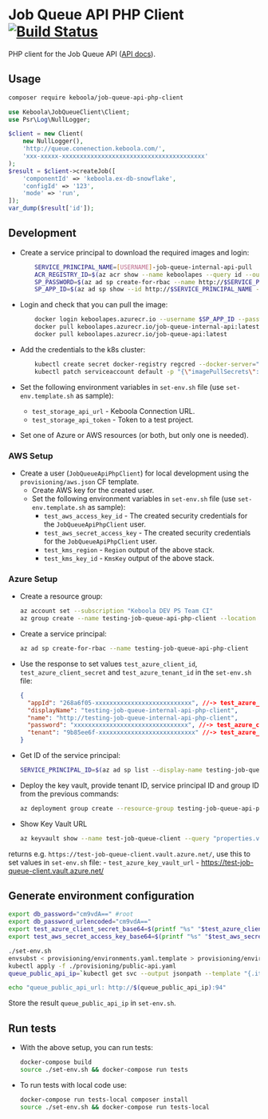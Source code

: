 # Job Queue API PHP Client [![Build Status](https://dev.azure.com/keboola-dev/job-queue-api-php-client/_apis/build/status/keboola.job-queue-api-php-client?branchName=master)](https://dev.azure.com/keboola-dev/job-queue-api-php-client/_build/latest?definitionId=3&branchName=master)

PHP client for the Job Queue API ([API docs](https://app.swaggerhub.com/apis-docs/keboola/job-queue-api/1.0.0)).

## Usage
```bash
composer require keboola/job-queue-api-php-client
```

```php
use Keboola\JobQueueClient\Client;
use Psr\Log\NullLogger;

$client = new Client(
    new NullLogger(),
    'http://queue.conenection.keboola.com/',
    'xxx-xxxxx-xxxxxxxxxxxxxxxxxxxxxxxxxxxxxxxxxxxxxxxx'
);
$result = $client->createJob([
    'componentId' => 'keboola.ex-db-snowflake',
    'configId' => '123',
    'mode' => 'run',
]);
var_dump($result['id']);
```

## Development
- Create a service principal to download the required images and login:

    ```bash
        SERVICE_PRINCIPAL_NAME=[USERNAME]-job-queue-internal-api-pull
        ACR_REGISTRY_ID=$(az acr show --name keboolapes --query id --output tsv --subscription c5182964-8dca-42c8-a77a-fa2a3c6946ea)
        SP_PASSWORD=$(az ad sp create-for-rbac --name http://$SERVICE_PRINCIPAL_NAME --scopes $ACR_REGISTRY_ID --role acrpull --query password --output tsv)
        SP_APP_ID=$(az ad sp show --id http://$SERVICE_PRINCIPAL_NAME --query appId --output tsv)    
    ```

- Login and check that you can pull the image:

    ```bash
        docker login keboolapes.azurecr.io --username $SP_APP_ID --password $SP_PASSWORD
        docker pull keboolapes.azurecr.io/job-queue-internal-api:latest
        docker pull keboolapes.azurecr.io/job-queue-api:latest
    ```

- Add the credentials to the k8s cluster:

    ```bash
        kubectl create secret docker-registry regcred --docker-server="https://keboolapes.azurecr.io" --docker-username="$SP_APP_ID" --docker-password="$SP_PASSWORD" --namespace dev-job-queue-api-php-client
        kubectl patch serviceaccount default -p "{\"imagePullSecrets\":[{\"name\":\"regcred\"}]}" --namespace dev-job-queue-api-php-client
    ```

- Set the following environment variables in `set-env.sh` file (use `set-env.template.sh` as sample):
    - `test_storage_api_url` - Keboola Connection URL.
    - `test_storage_api_token` - Token to a test project.

- Set one of Azure or AWS resources (or both, but only one is needed).  

### AWS Setup
- Create a user (`JobQueueApiPhpClient`) for local development using the `provisioning/aws.json` CF template. 
    - Create AWS key for the created user. 
    - Set the following environment variables in `set-env.sh` file (use `set-env.template.sh` as sample):
        - `test_aws_access_key_id` - The created security credentials for the `JobQueueApiPhpClient` user.
        - `test_aws_secret_access_key` - The created security credentials for the `JobQueueApiPhpClient` user.
        - `test_kms_region` - `Region` output of the above stack.
        - `test_kms_key_id` - `KmsKey` output of the above stack.

### Azure Setup

- Create a resource group:
    ```bash
    az account set --subscription "Keboola DEV PS Team CI"
    az group create --name testing-job-queue-api-php-client --location "East US"
    ```

- Create a service principal:
    ```bash
    az ad sp create-for-rbac --name testing-job-queue-api-php-client
    ```

- Use the response to set values `test_azure_client_id`, `test_azure_client_secret` and `test_azure_tenant_id` in the `set-env.sh` file:
    ```json 
    {
      "appId": "268a6f05-xxxxxxxxxxxxxxxxxxxxxxxxxxx", //-> test_azure_client_id
      "displayName": "testing-job-queue-internal-api-php-client",
      "name": "http://testing-job-queue-internal-api-php-client",
      "password": "xxxxxxxxxxxxxxxxxxxxxxxxxxxxxxxx", //-> test_azure_client_secret
      "tenant": "9b85ee6f-xxxxxxxxxxxxxxxxxxxxxxxxxxx" //-> test_azure_tenant_id
    }
    ```

- Get ID of the service principal:
    ```bash
    SERVICE_PRINCIPAL_ID=$(az ad sp list --display-name testing-job-queue-api-php-client --query "[0].objectId" --output tsv)
    ```
 
- Deploy the key vault, provide tenant ID, service principal ID and group ID from the previous commands:
    ```bash
    az deployment group create --resource-group testing-job-queue-api-php-client --template-file provisioning/azure.json --parameters vault_name=test-job-queue-client tenant_id=$test_azure_tenant_id service_principal_object_id=$SERVICE_PRINCIPAL_ID
    ```
  
- Show Key Vault URL
    ```bash
    az keyvault show --name test-job-queue-client --query "properties.vaultUri" --output tsv
    ```

returns e.g. `https://test-job-queue-client.vault.azure.net/`, use this to set values in `set-env.sh` file:
    - `test_azure_key_vault_url` - https://test-job-queue-client.vault.azure.net/

## Generate environment configuration

```bash
export db_password="cm9vdA==" #root
export db_password_urlencoded="cm9vdA=="
export test_azure_client_secret_base64=$(printf "%s" "$test_azure_client_secret"| base64 --wrap=0)
export test_aws_secret_access_key_base64=$(printf "%s" "$test_aws_secret_access_key"| base64 --wrap=0)

./set-env.sh
envsubst < provisioning/environments.yaml.template > provisioning/environments.yaml
kubectl apply -f ./provisioning/public-api.yaml
queue_public_api_ip=`kubectl get svc --output jsonpath --template "{.items[?(@.metadata.name==\"dev-job-queue-api-service\")].status.loadBalancer.ingress[].ip}" --namespace=dev-job-queue-api-php-client`

echo "queue_public_api_url: http://$(queue_public_api_ip):94"
```

Store the result `queue_public_api_ip` in `set-env.sh`.


## Run tests
- With the above setup, you can run tests:

    ```bash
    docker-compose build
    source ./set-env.sh && docker-compose run tests
    ```

- To run tests with local code use:

    ```bash
    docker-compose run tests-local composer install
    source ./set-env.sh && docker-compose run tests-local
    ```
